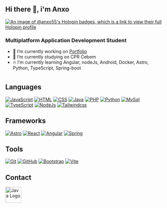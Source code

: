 ## Hi there 👋, i'm Anxo
[![An image of @anxo55's Holopin badges, which is a link to view their full Holopin profile](https://holopin.me/anxo55)](https://holopin.io/@anxo55)

### Multiplatform Application Development Student

- 🚀 I’m currently working on [Portfolio](https://portfolio-personal-astro.vercel.app/)
- 🔭 I’m currently studying on CPR Cebem
- 🔥 I’m currently learning Angular, nodeJs, Android, Docker, Astro, Python, TypeScript, Spring-boot
#

## Languages 

[![JavaScript](https://skillicons.dev/icons?i=js)](https://skillicons.dev)
[![HTML](https://skillicons.dev/icons?i=html)](https://skillicons.dev)
[![CSS](https://skillicons.dev/icons?i=css)](https://skillicons.dev)
[![Java](https://skillicons.dev/icons?i=java)](https://skillicons.dev)
[![PHP](https://skillicons.dev/icons?i=php)](https://skillicons.dev)
[![Python](https://skillicons.dev/icons?i=python)](https://skillicons.dev)
[![MySql](https://skillicons.dev/icons?i=mysql)](https://skillicons.dev)
[![TypeScript](https://skillicons.dev/icons?i=typescript)](https://skillicons.dev)
[![NodeJs](https://skillicons.dev/icons?i=nodejs)](https://skillicons.dev)
[![Tailwindcss](https://skillicons.dev/icons?i=tailwindcss)](https://skillicons.dev)

## Frameworks

[![Astro](https://skillicons.dev/icons?i=astro)](https://skillicons.dev)
[![React](https://skillicons.dev/icons?i=react)](https://skillicons.dev)
[![Angular](https://skillicons.dev/icons?i=angular)](https://skillicons.dev)
[![Spring](https://skillicons.dev/icons?i=spring)](https://skillicons.dev)


## Tools
[![Git](https://skillicons.dev/icons?i=git)](https://skillicons.dev)
[![GitHub](https://skillicons.dev/icons?i=github)](https://skillicons.dev)
[![Bootstrap](https://skillicons.dev/icons?i=bootstrap)](https://skillicons.dev)
[![Vite](https://skillicons.dev/icons?i=vite)](https://skillicons.dev)



## Contact

<div style="display: flex; flex-wrap: wrap; gap: 10px;">
<a href="https://www.linkedin.com/in/anxo-campos-b6878a265/" target="_blank">
    <img src="https://pngimg.com/uploads/linkedIn/linkedIn_PNG7.png" alt="Java Logo" width="50" height="50">
  </a>
</div>
